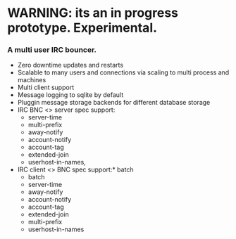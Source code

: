 # WARNING: its an in progress prototype. Experimental.

### A multi user IRC bouncer.

* Zero downtime updates and restarts
* Scalable to many users and connections via scaling to multi process and machines
* Multi client support
* Message logging to sqlite by default
* Pluggin message storage backends for different database storage
* IRC BNC <> server spec support:
  * server-time
  * multi-prefix
  * away-notify
  * account-notify
  * account-tag
  * extended-join
  * userhost-in-names, 
* IRC client <> BNC spec support:* batch
  * batch
  * server-time
  * away-notify
  * account-notify
  * account-tag
  * extended-join
  * multi-prefix
  * userhost-in-names

